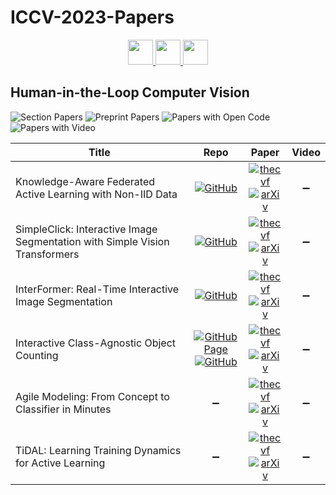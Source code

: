 # ICCV-2023-Papers

<div align="center">
    <a href="https://github.com/DmitryRyumin/ICCV-2023-Papers/blob/main/sections/multimodal-learning.md">
        <img src="https://cdn.jsdelivr.net/gh/DmitryRyumin/NewEraAI-Papers@main/images/left.svg" width="40" />
    </a>
    <a href="https://github.com/DmitryRyumin/ICCV-2023-Papers/">
        <img src="https://cdn.jsdelivr.net/gh/DmitryRyumin/NewEraAI-Papers@main/images/home.svg" width="40" />
    </a>
    <a href="https://github.com/DmitryRyumin/ICCV-2023-Papers/blob/main/sections/image-and-video-forensics.md">
        <img src="https://cdn.jsdelivr.net/gh/DmitryRyumin/NewEraAI-Papers@main/images/right.svg" width="40" />
    </a>
</div>

## Human-in-the-Loop Computer Vision

![Section Papers](https://img.shields.io/badge/Section%20Papers-soon-42BA16) ![Preprint Papers](https://img.shields.io/badge/Preprint%20Papers-soon-b31b1b) ![Papers with Open Code](https://img.shields.io/badge/Papers%20with%20Open%20Code-soon-1D7FBF) ![Papers with Video](https://img.shields.io/badge/Papers%20with%20Video-soon-FF0000)

| **Title** | **Repo** | **Paper** | **Video** |
|-----------|:--------:|:---------:|:---------:|
| Knowledge-Aware Federated Active Learning with Non-IID Data | [![GitHub](https://img.shields.io/github/stars/ycao5602/KAFAL)](https://github.com/ycao5602/KAFAL) | [![thecvf](https://img.shields.io/badge/pdf-thecvf-7395C5.svg)](https://openaccess.thecvf.com/content/ICCV2023/papers/Cao_Knowledge-Aware_Federated_Active_Learning_with_Non-IID_Data_ICCV_2023_paper.pdf) <br /> [![arXiv](https://img.shields.io/badge/arXiv-2211.13579-b31b1b.svg)](https://arxiv.org/abs/2211.13579) | :heavy_minus_sign: |
| SimpleClick: Interactive Image Segmentation with Simple Vision Transformers | [![GitHub](https://img.shields.io/github/stars/uncbiag/SimpleClick)](https://github.com/uncbiag/SimpleClick) | [![thecvf](https://img.shields.io/badge/pdf-thecvf-7395C5.svg)](https://openaccess.thecvf.com/content/ICCV2023/papers/Liu_SimpleClick_Interactive_Image_Segmentation_with_Simple_Vision_Transformers_ICCV_2023_paper.pdf) <br /> [![arXiv](https://img.shields.io/badge/arXiv-2210.11006-b31b1b.svg)](https://arxiv.org/abs/2210.11006) | :heavy_minus_sign: |
| InterFormer: Real-Time Interactive Image Segmentation | [![GitHub](https://img.shields.io/github/stars/YouHuang67/InterFormer)](https://github.com/YouHuang67/InterFormer) | [![thecvf](https://img.shields.io/badge/pdf-thecvf-7395C5.svg)](https://openaccess.thecvf.com/content/ICCV2023/papers/Huang_InterFormer_Real-time_Interactive_Image_Segmentation_ICCV_2023_paper.pdf) <br /> [![arXiv](https://img.shields.io/badge/arXiv-2304.02942-b31b1b.svg)](https://arxiv.org/abs/2304.02942) | :heavy_minus_sign: |
| Interactive Class-Agnostic Object Counting | [![GitHub Page](https://img.shields.io/badge/GitHub-Page-159957.svg)](https://yifehuang97.github.io/ICACountProjectPage/) <br /> [![GitHub](https://img.shields.io/github/stars/Yifehuang97/ICACount)](https://github.com/Yifehuang97/ICACount) | [![thecvf](https://img.shields.io/badge/pdf-thecvf-7395C5.svg)](https://openaccess.thecvf.com/content/ICCV2023/papers/Huang_Interactive_Class-Agnostic_Object_Counting_ICCV_2023_paper.pdf) <br /> [![arXiv](https://img.shields.io/badge/arXiv-2309.05277-b31b1b.svg)](https://arxiv.org/abs/2309.05277) | :heavy_minus_sign: |
| Agile Modeling: From Concept to Classifier in Minutes | :heavy_minus_sign: | [![thecvf](https://img.shields.io/badge/pdf-thecvf-7395C5.svg)](https://openaccess.thecvf.com/content/ICCV2023/papers/Stretcu_Agile_Modeling_From_Concept_to_Classifier_in_Minutes_ICCV_2023_paper.pdf) <br /> [![arXiv](https://img.shields.io/badge/arXiv-2302.12948-b31b1b.svg)](https://arxiv.org/abs/2302.12948) | :heavy_minus_sign: |
| TiDAL: Learning Training Dynamics for Active Learning | :heavy_minus_sign: | [![thecvf](https://img.shields.io/badge/pdf-thecvf-7395C5.svg)](https://openaccess.thecvf.com/content/ICCV2023/papers/Kye_TiDAL_Learning_Training_Dynamics_for_Active_Learning_ICCV_2023_paper.pdf) <br /> [![arXiv](https://img.shields.io/badge/arXiv-2210.06788-b31b1b.svg)](https://arxiv.org/abs/2210.06788) | :heavy_minus_sign: |
